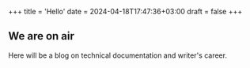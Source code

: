 +++
title = 'Hello'
date = 2024-04-18T17:47:36+03:00
draft = false
+++

## We are on air

Here will be a blog on technical documentation and writer's career.
